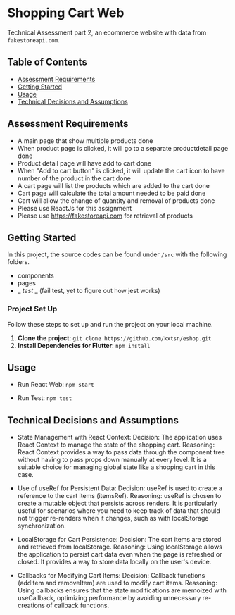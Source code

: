 # Shopping Cart Web
Technical Assessment part 2, an ecommerce website with data from `fakestoreapi.com`.

## Table of Contents
- [Assessment Requirements](#assessment-requirements)
- [Getting Started](#getting-started)
- [Usage](#usage)
- [Technical Decisions and Assumptions](#technical-decisions-and-assumptions)

## Assessment Requirements
- A ​main page​ that show multiple products done
- When product page is clicked, it will go to a separate product ​detail page​ done
- Product ​detail page​ will have add to cart done
- When "​Add to cart button​" is clicked, it will update the cart icon to have number of the product in the cart done
- A ​cart page​ will list the products which are added to the cart done
- Cart page will calculate the total amount needed to be paid done
- Cart will allow the change of quantity and removal of products done
- Please use ReactJs for this assignment
- Please use https://fakestoreapi.com for retrieval of products

## Getting Started
In this project, the source codes can be found under `/src` with the following folders.
- components
- pages
- _ _test_ _ (fail test, yet to figure out how jest works)

### Project Set Up
Follow these steps to set up and run the project on your local machine.

1. **Clone the project**:
   `git clone https://github.com/kxtsn/eshop.git`
2. **Install Dependencies for Flutter**:
   `npm install`

## Usage
 - Run React Web:
   `npm start`

 - Run Test:
   `npm test`
     
## Technical Decisions and Assumptions

- State Management with React Context:
Decision: The application uses React Context to manage the state of the shopping cart.
Reasoning: React Context provides a way to pass data through the component tree without having to pass props down manually at every level. It is a suitable choice for managing global state like a shopping cart in this case.

- Use of useRef for Persistent Data:
Decision: useRef is used to create a reference to the cart items (itemsRef).
Reasoning: useRef is chosen to create a mutable object that persists across renders. It is particularly useful for scenarios where you need to keep track of data that should not trigger re-renders when it changes, such as with localStorage synchronization.

- LocalStorage for Cart Persistence:
Decision: The cart items are stored and retrieved from localStorage.
Reasoning: Using localStorage allows the application to persist cart data even when the page is refreshed or closed. It provides a way to store data locally on the user's device.

- Callbacks for Modifying Cart Items:
Decision: Callback functions (addItem and removeItem) are used to modify cart items.
Reasoning: Using callbacks ensures that the state modifications are memoized with useCallback, optimizing performance by avoiding unnecessary re-creations of callback functions.






  

